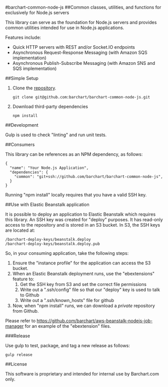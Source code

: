 #barchart-common-node-js
##Common classes, utilities, and functions for exclusively for Node.js servers

This library can serve as the foundation for Node.js servers and 
provides common utilities intended for use in Node.js applications.

Features include:

* Quick HTTP servers with REST and/or Socket.IO endpoints
* Asynchronous Request-Response Messaging (with Amazon SQS implementation)
* Asynchronous Publish-Subscribe Messaging (with Amazon SNS and SQS implementation)


##Simple Setup

1.	Clone the [repository](https://github.com/barchart/barchart-common-node-js).

		git clone git@github.com:barchart/barchart-common-node-js.git

2.	Download third-party dependencies
		
		npm install
		

##Development

Gulp is used to check "linting" and run unit tests.


##Consumers

This library can be references as an NPM dependency, as follows:

	{
	  "name": "Your Node.js Application",
	  "dependencies": {
		"common": "git+ssh://github.com/barchart/barchart-common-node-js",
	  }
	}
	
Running "npm install" locally requires that you have a valid SSH key.


##Use with Elastic Beanstalk application

It is possible to deploy an application to Elastic Beanstalk which
requires this library. An SSH key was created for "deploy" purposes.
It has read-only access to the repository and is stored in an S3 bucket.
In S3, the SSH keys are located at:

	/barchart-deploy-keys/beanstalk.deploy
	/barchart-deploy-keys/beanstalk.deploy.pub
	

So, in your consuming application, take the following steps:

1. Ensure the "instance profile" for the application can access the S3 bucket. 
2. When an Elastic Beanstalk deployment runs, use the "ebextensions" feature to:
	1. Get the SSH key from S3 and set the correct file permissions
	2. Write out a ".ssh/config" file so that our "deploy" key is used to talk to Github
	3. Write out a ".ssh/known_hosts" file for github
3. Now, when "npm install" runs, we can download a *private* repository from Github.

Please refer to https://github.com/barchart/aws-beanstalk-nodejs-job-manager for an
example of the "ebextension" files.


###Release

Use gulp to test, package, and tag a new release as follows:

	gulp release
	

##License

This software is proprietary and intended for internal use by Barchart.com only.